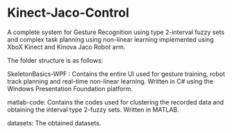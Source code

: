 # Kinect-Jaco-Control
A complete system for Gesture Recognition using type 2-interval fuzzy sets and complex task planning using non-linear learning implemented using XboX Kinect and Kinova Jaco Robot arm.

The folder structure is as follows:

 SkeletonBasics-WPF : Contains the entire UI used for gesture training, robot track planning and real-time non-linear learning. Written in C# using the Windows Presentation Foundation platform.
 
 matlab-code: Contains the codes used for clustering the recorded data and obtaining the interval type 2-fuzzy sets. Written in MATLAB.
 
 datasets: The obtained datasets.

